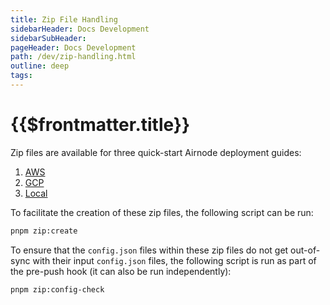 ```yaml
---
title: Zip File Handling
sidebarHeader: Docs Development
sidebarSubHeader:
pageHeader: Docs Development
path: /dev/zip-handling.html
outline: deep
tags:
---
```


<PageHeader/>

# {{$frontmatter.title}}

Zip files are available for three quick-start Airnode deployment guides:

1. [AWS](/guides/airnode/deploy-airnode/deploy-aws/)
2. [GCP](/guides/airnode/deploy-airnode/deploy-gcp/)
3. [Local](/guides/airnode/deploy-airnode/deploy-container/)

To facilitate the creation of these zip files, the following script can be run:

```sh
pnpm zip:create
```

To ensure that the `config.json` files within these zip files do not get
out-of-sync with their input `config.json` files, the following script is run as
part of the pre-push hook (it can also be run independently):

```sh
pnpm zip:config-check
```
